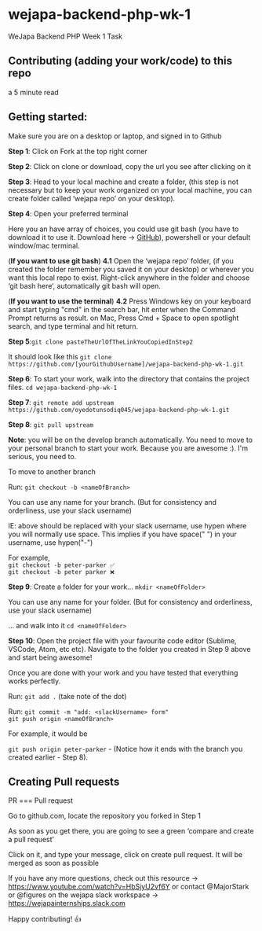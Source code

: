 # wejapa-backend-php-wk-1
WeJapa Backend PHP Week 1 Task

## Contributing (adding your work/code) to this repo 
a 5 minute read

## Getting started:

Make sure you are on a desktop or laptop, and signed in to Github

**Step 1**: Click on Fork at the top right corner

**Step 2**: Click on clone or download, copy the url you see after clicking on it

**Step 3**: Head to your local machine and create a folder, (this step is not necessary but to keep your work organized on your local machine, you can create folder called ‘wejapa repo’ on your desktop).

**Step 4**: Open your preferred terminal

Here you an have array of choices, you could use git bash (you have to download it to use it. Download here -> [GitHub](https://git-scm.com/downloads)), powershell or your default window/mac terminal.

(**If you want to use git bash**) **4.1** Open the ‘wejapa repo’ folder, (if you created the folder remember you saved it on your desktop) or wherever you want this local repo to exist.
Right-click anywhere in the folder and choose ‘git bash here’, automatically git bash will open.

(**If you want to use the terminal**)
**4.2** Press Windows key on your keyboard and start typing "cmd" in the search bar, hit enter when the Command Prompt returns as result. on Mac, Press Cmd + Space to open spotlight search, and type terminal and hit return.

**Step 5**:`git clone pasteTheUrlOfTheLinkYouCopiedInStep2`

It should look like this
`git clone https://github.com/[yourGithubUsername]/wejapa-backend-php-wk-1.git`

**Step 6**: To start your work, walk into the directory that contains the project files.
`cd wejapa-backend-php-wk-1`

**Step 7**: `git remote add upstream https://github.com/oyedotunsodiq045/wejapa-backend-php-wk-1.git`

**Step 8**: `git pull upstream`

**Note**: you will be on the develop branch automatically.
You need to move to your personal branch to start your work. Because you are awesome :). I'm serious, you need to.

To move to another branch

Run: `git checkout -b <nameOfBranch>`

You can use any name for your branch.
(But for consistency and orderliness, use your slack username)

IE: <nameOfBranch> above should be replaced with your slack username, use hypen where you will normally use space. This implies if you have space(" ") in your username, use hypen("-")

For example,   
`git checkout -b peter-parker ✅`   
`git checkout -b peter parker ❌`

**Step 9**: Create a folder for your work...
`mkdir <nameOfFolder>`
    
You can use any name for your folder.
(But for consistency and orderliness, use your slack username)
    
... and walk into it
`cd <nameOfFolder>`

**Step 10**:    Open the project file with your favourite code editor (Sublime, VSCode, Atom, etc etc).
Navigate to the folder you created in Step 9 above and start being awesome!

Once you are done with your work and you have tested that everything works perfectly.

Run: `git add .` (take note of the dot)

Run: `git commit -m "add: <slackUsername> form"`    
`git push origin <nameOfBranch>`

For example, it would be
    
`git push origin peter-parker` - (Notice how it ends with the branch you created earlier - Step 8).

## Creating Pull requests

PR === Pull request

Go to github.com, locate the repository you forked in Step 1

As soon as you get there, you are going to see a green ‘compare and create a pull request’

Click on it, and type your message, click on create pull request. It will be merged as soon as possible

If you have any more questions, check out this resource -> https://www.youtube.com/watch?v=HbSjyU2vf6Y or contact @MajorStark or @figures on the wejapa slack workspace -> https://wejapainternships.slack.com

Happy contributing! :+1:
